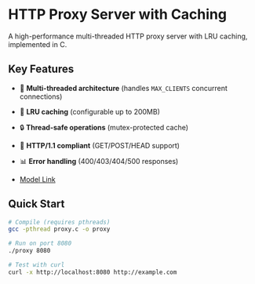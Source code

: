 # HTTP Proxy Server with Caching

A high-performance multi-threaded HTTP proxy server with LRU caching, implemented in C.

## Key Features
- 🚀 **Multi-threaded architecture** (handles `MAX_CLIENTS` concurrent connections)
- 💾 **LRU caching** (configurable up to 200MB)
- 🔒 **Thread-safe operations** (mutex-protected cache)
- 📡 **HTTP/1.1 compliant** (GET/POST/HEAD support)
- 📊 **Error handling** (400/403/404/500 responses)

- [Model Link](https://app.eraser.io/workspace/BiyovyJNQf5KDVpC59mM?origin=share)

## Quick Start
```bash
# Compile (requires pthreads)
gcc -pthread proxy.c -o proxy

# Run on port 8080
./proxy 8080

# Test with curl
curl -x http://localhost:8080 http://example.com
